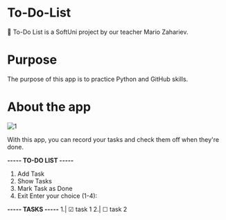 # To-Do-List
📝 To-Do List is a SoftUni project by our teacher Mario Zahariev.
# Purpose
The purpose of this app is to practice Python and GitHub skills.
# About the app
![1](https://github.com/VerginiyaStoyanova/To-Do-list/assets/44588240/9610056c-17c7-4cad-a27d-cc23912049cb)

With this app, you can record your tasks and check them off when they're done.

**----- TO-DO LIST -----**
1. Add Task
2. Show Tasks
3. Mark Task as Done
4. Exit
Enter your choice (1-4):

**----- TASKS -----**
1.| ☑ task 1
2.| ☐ task 2
